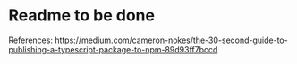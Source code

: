 # Readme to be done

References: https://medium.com/cameron-nokes/the-30-second-guide-to-publishing-a-typescript-package-to-npm-89d93ff7bccd
